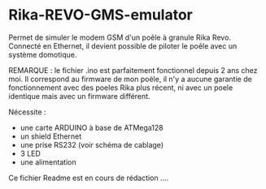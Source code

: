

# Rika-REVO-GMS-emulator
Permet de simuler le modem GSM d'un poêle à granule Rika Revo. Connecté en Ethernet, il devient possible de piloter le poêle avec un système domotique.

REMARQUE : le fichier .ino est parfaitement fonctionnel depuis 2 ans chez moi. Il correspond au firmware de mon poële, il n'y a aucune garantie de fonctionnement avec des poeles Rika plus récent, ni avec un poele identique mais avec un firmware différent.

Nécessite : 
- une carte ARDUINO à base de ATMega128
- un shield Ethernet
- une prise RS232 (voir schéma de cablage)
- 3 LED
- une alimentation

Ce fichier Readme est en cours de rédaction ....
